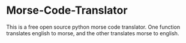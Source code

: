 # Morse-Code-Translator
This is a free open source python morse code translator.
One function translates english to morse, and the other translates morse to english. 
